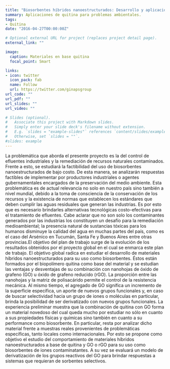 ```yaml
---
title: "Biosorbentes híbridos nanoestructurados: Desarrollo y aplicación en muestras reales"
summary: Aplicaciones de quitina para problemas ambientales.
tags:
- Quitina
date: "2016-04-27T00:00:00Z"

# Optional external URL for project (replaces project detail page).
external_link: ""

image:
  caption: Materiales en base quitina
  focal_point: Smart

links:
- icon: twitter
  icon_pack: fab
  name: Follow
  url: https://twitter.com/ginapsgroup
url_code: ""
url_pdf: ""
url_slides: ""
url_video: ""

# Slides (optional).
#   Associate this project with Markdown slides.
#   Simply enter your slide deck's filename without extension.
#   E.g. `slides = "example-slides"` references `content/slides/example-slides.md`.
#   Otherwise, set `slides = ""`.
#slides: example
---
```



La problemática que aborda el presente proyecto es la del control de
efluentes industriales y la remediación de recursos naturales
contaminados. Frente a esto, se estudiará la factibilidad del uso de
biosorbentes nanoestructurados de bajo costo. De esta manera, se
analizarán respuestas factibles de implementar por productores
industriales o agentes gubernamentales encargados de la preservación
del medio ambiente. Esta problemática es de actual relevancia no solo
en nuestro país sino también a nivel mundial, debido a la toma de
consciencia de la conservación de los recursos y la existencia de
normas que establecen los estándares que deben cumplir las aguas
residuales que generan las industrias. Es por esto que es necesario
brindarles alternativas tecnológicas costo-efectivas para el
tratamiento de efluentes. Cabe aclarar que no son solo los
contaminantes generados por las industrias los constituyen un desafío
para la remediación medioambiental; la presencia natural de sustancias
tóxicas para los humanos disminuye la calidad del agua en muchas partes
del país, como es el caso del Arsénico en Tucumán, Santa Fe y Buenos
Aires entre otras provincias.El objetivo del plan de trabajo surge de
la evolución de los resultados obtenidos por el proyecto global en el
cual se enmarca este plan de trabajo. El objetivo global radica en
estudiar el desarrollo de materiales híbridos nanoestructurados para su
uso como biosorbentes. Éstos están formados por el biopolímero quitina
como base del material y se estudian las ventajas y desventajas de su
combinación con nanohojas de óxido de grafeno (GO) u óxido de grafeno
reducido (rGO). La proporción entre las nanohojas y la matriz de
polisacárido permite el control de la resistencia mecánica. Al mismo
tiempo, el agregado de GO significa un incremento de la superficie
específica, un aporte de nuevos grupos funcionales y, en caso de buscar
selectividad hacia un grupo de iones o moléculas en particular, brinda
la posibilidad de ser derivatizado con nuevos grupos funcionales. La
experiencia preliminar muestra que la combinación de quitina con GO
forma un material novedoso del cual queda mucho por estudiar no sólo en
cuanto a sus propiedades físicas y químicas sino también en cuanto a su
performance como biosorbente. En particular, resta por analizar dicho
material frente a muestras reales provenientes de problemáticas
específicas, tanto locales como internacionales. Por esto se propone
como objetivo el estudio del comportamiento de materiales híbridos
nanoestructurados a base de quitina y GO o rGO para su uso como
biosorbentes de iones contaminatantes. A su vez se evaluará un modelo
de derivatización de los grupos reactivos del GO para brindar
respuestas a sistemas que requieran de sorbentes selectivos.
